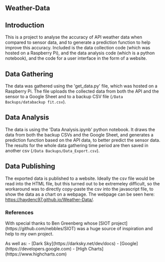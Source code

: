 ## Weather-Data

<h2>Introduction</h2>

This is a project to analyse the accuracy of API weather data when compared to sensor data, and to generate a prediction function to help improve this accuracy. Included is the data collection code (which was hosted on a Raspberry Pi), and the data analysis code (which is a python notebook), and the code for a user interface in the form of a website.

<h2>Data Gathering</h2>

The data was gathered using the 'get_data.py' file, which was hosted on a Raspberry Pi. The file uploads the collected data from both the API and the sensor to a Google Sheet and to a backup CSV file (<code>/Data Backups/databackup fit.csv</code>).

<h2>Data Analysis</h2>

The data is using the 'Data Analysis.ipynb' python notebook. It draws the data from both the backup CSVs and the Google Sheet, and generates a prediction function based on the API data, to better predict the sensor data. The results for the whole data gathering time period are then saved in another csv (<code>/Data Backups/Data_Export.csv</code>).

<h2>Data Publishing</h2>

The exported data is published to a website. Ideally the csv file would be read into the HTML file, but this turned out to be extremeley difficult, so the workaround was to directly copy-paste the csv into the javascript file, to show the data as a chart on a webpage.
The webpage can be seen here: https://haydenc97.github.io/Weather-Data/.

<h3>References</h3>
<p>
With special thanks to Ben Greenberg whose [SIOT project](https://github.com/nebbles/SIOT) was a huge source of inspiration and help to my own project.
</p>
<p>
As well as:
 - [Dark Sky](https://darksky.net/dev/docs)
 - [Google](https://developers.google.com)
 - [High Charts](https://www.highcharts.com)
</p>
